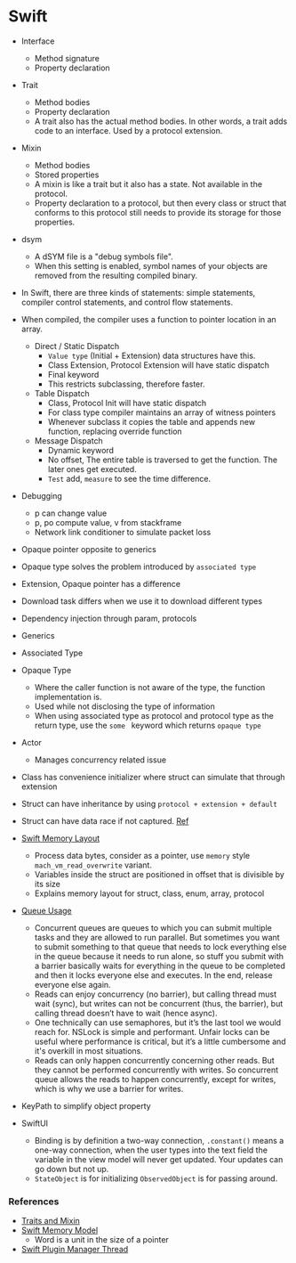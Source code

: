 # Swift

- Interface
    - Method signature
    - Property declaration
- Trait
    - Method bodies
    - Property declaration
    - A trait also has the actual method bodies. In other words, a trait adds code to an interface. Used by a protocol extension.
- Mixin
    - Method bodies
    - Stored properties
    - A mixin is like a trait but it also has a state. Not available in the protocol.
    - Property declaration to a protocol, but then every class or struct that conforms to this protocol still needs to provide its storage for those properties.
- dsym
    - A dSYM file is a "debug symbols file". 
    - When this setting is enabled, symbol names of your objects are removed from the resulting compiled binary.
 
- In Swift, there are three kinds of statements: simple statements, compiler control statements, and control flow statements.

- When compiled, the compiler uses a function to pointer location in an array.
    - Direct / Static Dispatch
        - `Value type` (Initial + Extension) data structures have this.
        - Class Extension, Protocol Extension will have static dispatch
        - Final keyword
        - This restricts subclassing, therefore faster.
    - Table Dispatch
        - Class, Protocol Init will have static dispatch
        - For class type compiler maintains an array of witness pointers
        - Whenever subclass it copies the table and appends new function, replacing override function
    - Message Dispatch
        - Dynamic keyword
        - No offset, The entire table is traversed to get the function. The later ones get executed.
        - `Test` add, `measure` to see the time difference.

- Debugging
    - p can change value
    - p, po compute value, v from stackframe
    - Network link conditioner to simulate packet loss

- Opaque pointer opposite to generics
- Opaque type solves the problem introduced by `associated type` 
- Extension, Opaque pointer has a difference
- Download task differs when we use it to download different types
- Dependency injection through param, protocols

- Generics
- Associated Type
- Opaque Type
    - Where the caller function is not aware of the type, the function implementation is.
    - Used while not disclosing the type of information
    - When using associated type as protocol and protocol type as the return type, use the `some ` keyword which returns `opaque type`

- Actor
    - Manages concurrency related issue

- Class has convenience initializer where struct can simulate that through extension

- Struct can have inheritance by using `protocol + extension + default`

- Struct can have data race if not captured. [Ref](https://stackoverflow.com/questions/41350772/if-arrays-are-value-types-and-therefore-get-copied-then-how-are-they-not-thread)

- [Swift Memory Layout](https://theswiftdev.com/memory-layout-in-swift)
    - Process data bytes, consider as a pointer, use `memory` style `mach_vm_read_overwrite` variant.
    - Variables inside the struct are positioned in offset that is divisible by its size
    - Explains memory layout for struct, class, enum, array, protocol

- [Queue Usage](https://stackoverflow.com/questions/28784507/adding-items-to-swift-array-across-multiple-threads-causing-issues-because-arra/28784770#28784770)
    - Concurrent queues are queues to which you can submit multiple tasks and they are allowed to run parallel. But sometimes you want to submit something to that queue that needs to lock everything else in the queue because it needs to run alone, so stuff you submit with a barrier basically waits for everything in the queue to be completed and then it locks everyone else and executes. In the end, release everyone else again.
    - Reads can enjoy concurrency (no barrier), but calling thread must wait (sync), but writes can not be concurrent (thus, the barrier), but calling thread doesn’t have to wait (hence async).
    - One technically can use semaphores, but it’s the last tool we would reach for. NSLock is simple and performant. Unfair locks can be useful where performance is critical, but it’s a little cumbersome and it's overkill in most situations.
    - Reads can only happen concurrently concerning other reads. But they cannot be performed concurrently with writes. So concurrent queue allows the reads to happen concurrently, except for writes, which is why we use a barrier for writes.

- KeyPath to simplify object property
- SwiftUI
    - Binding is by definition a two-way connection, `.constant()` means a one-way connection, when the user types into the text field the variable in the view model will never get updated. Your updates can go down but not up.
    - `StateObject` is for initializing `ObservedObject` is for passing around.

### References
- [Traits and Mixin](http://machinethink.net/blog/mixins-and-traits-in-swift-2.0)
- [Swift Memory Model](https://youtu.be/ERYNyrfXjlg)
    - Word is a unit in the size of a pointer
- [Swift Plugin Manager Thread](https://forums.swift.org/t/weak-linking-in-swift-package-manager-plugin-architecture/49821)
